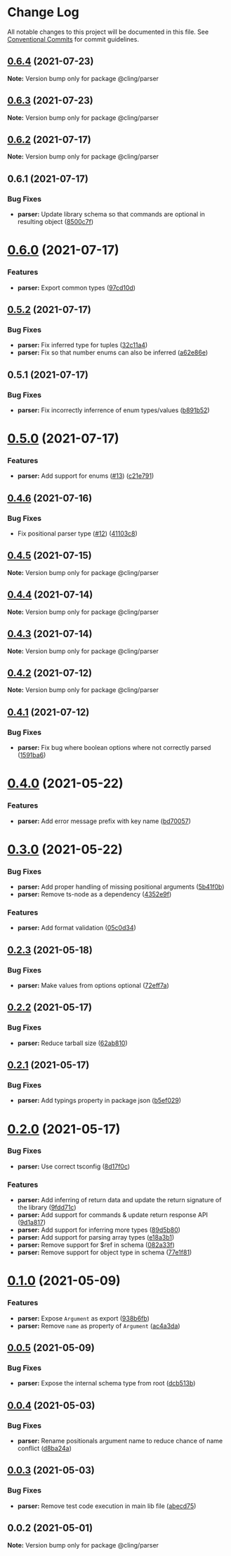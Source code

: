 # Change Log

All notable changes to this project will be documented in this file.
See [Conventional Commits](https://conventionalcommits.org) for commit guidelines.

## [0.6.4](https://github.com/simonlovesyou/cling/compare/@cling/parser@0.6.3...@cling/parser@0.6.4) (2021-07-23)

**Note:** Version bump only for package @cling/parser





## [0.6.3](https://github.com/simonlovesyou/cling/compare/@cling/parser@0.6.2...@cling/parser@0.6.3) (2021-07-23)

**Note:** Version bump only for package @cling/parser





## [0.6.2](https://github.com/simonlovesyou/cling/compare/@cling/parser@0.6.1...@cling/parser@0.6.2) (2021-07-17)

**Note:** Version bump only for package @cling/parser





## 0.6.1 (2021-07-17)


### Bug Fixes

* **parser:** Update library schema so that commands are optional in resulting object ([8500c7f](https://github.com/simonlovesyou/cling/commit/8500c7f040c19b9d4158d8c07bfb6be85512aea0))





# [0.6.0](https://github.com/simonlovesyou/cling/compare/@cling/parser@0.5.2...@cling/parser@0.6.0) (2021-07-17)


### Features

* **parser:** Export common types ([97cd10d](https://github.com/simonlovesyou/cling/commit/97cd10d4d43955324ee42c466e2749abe2af4bac))





## [0.5.2](https://github.com/simonlovesyou/cling/compare/@cling/parser@0.5.1...@cling/parser@0.5.2) (2021-07-17)


### Bug Fixes

* **parser:** Fix inferred type for tuples ([32c11a4](https://github.com/simonlovesyou/cling/commit/32c11a45b281c458c0cf78c78fdae6c12a92e44d))
* **parser:** Fix so that number enums can also be inferred ([a62e86e](https://github.com/simonlovesyou/cling/commit/a62e86ef818f969859451fb4680c61f8a9b0460c))





## 0.5.1 (2021-07-17)


### Bug Fixes

* **parser:** Fix incorrectly inferrence of enum types/values ([b891b52](https://github.com/simonlovesyou/cling/commit/b891b5272d2287476272ec42d4f902bc4f78e143))





# [0.5.0](https://github.com/simonlovesyou/cling/compare/@cling/parser@0.4.6...@cling/parser@0.5.0) (2021-07-17)


### Features

* **parser:** Add support for enums ([#13](https://github.com/simonlovesyou/cling/issues/13)) ([c21e791](https://github.com/simonlovesyou/cling/commit/c21e7915f75a0ce084b38fd8f3d2c4dcd0e2e380))





## [0.4.6](https://github.com/simonlovesyou/cling/compare/@cling/parser@0.4.5...@cling/parser@0.4.6) (2021-07-16)


### Bug Fixes

* Fix positional parser type ([#12](https://github.com/simonlovesyou/cling/issues/12)) ([41103c8](https://github.com/simonlovesyou/cling/commit/41103c812b63bf2bec3c7e45adcce8a1cbe6b737))





## [0.4.5](https://github.com/simonlovesyou/cling/compare/@cling/parser@0.4.2...@cling/parser@0.4.5) (2021-07-15)

**Note:** Version bump only for package @cling/parser





## [0.4.4](https://github.com/simonlovesyou/cling/compare/@cling/parser@0.4.2...@cling/parser@0.4.4) (2021-07-14)

**Note:** Version bump only for package @cling/parser





## [0.4.3](https://github.com/simonlovesyou/cling/compare/@cling/parser@0.4.2...@cling/parser@0.4.3) (2021-07-14)

**Note:** Version bump only for package @cling/parser





## [0.4.2](https://github.com/simonlovesyou/cling/compare/@cling/parser@0.4.1...@cling/parser@0.4.2) (2021-07-12)

**Note:** Version bump only for package @cling/parser





## [0.4.1](https://github.com/simonlovesyou/cling/compare/@cling/parser@0.4.0...@cling/parser@0.4.1) (2021-07-12)


### Bug Fixes

* **parser:** Fix bug where boolean options where not correctly parsed ([1591ba6](https://github.com/simonlovesyou/cling/commit/1591ba614f23f37bd9698f1df0e08380b8998825))





# [0.4.0](https://github.com/simonlovesyou/cling/compare/@cling/parser@0.3.0...@cling/parser@0.4.0) (2021-05-22)


### Features

* **parser:** Add error message prefix with key name ([bd70057](https://github.com/simonlovesyou/cling/commit/bd700573dc3fa62388235384fa34e67cd90e1cd6))





# [0.3.0](https://github.com/simonlovesyou/cling/compare/@cling/parser@0.2.3...@cling/parser@0.3.0) (2021-05-22)


### Bug Fixes

* **parser:** Add proper handling of missing positional arguments ([5b41f0b](https://github.com/simonlovesyou/cling/commit/5b41f0b3677327dfebdb1e619255748bd196ae1b))
* **parser:** Remove ts-node as a dependency ([4352e9f](https://github.com/simonlovesyou/cling/commit/4352e9ffef133f71a0c436058574316c8ad04bd0))


### Features

* **parser:** Add format validation ([05c0d34](https://github.com/simonlovesyou/cling/commit/05c0d34ef4dbef78176ad357d50eb22a4d4fa013))





## [0.2.3](https://github.com/simonlovesyou/cling/compare/@cling/parser@0.2.2...@cling/parser@0.2.3) (2021-05-18)


### Bug Fixes

* **parser:** Make values from options optional ([72eff7a](https://github.com/simonlovesyou/cling/commit/72eff7a566e94539909383575ac5802bf8f839f2))





## [0.2.2](https://github.com/simonlovesyou/cling/compare/@cling/parser@0.2.1...@cling/parser@0.2.2) (2021-05-17)


### Bug Fixes

* **parser:** Reduce tarball size ([62ab810](https://github.com/simonlovesyou/cling/commit/62ab8108cf420659ea2d89be554ee739e5baf949))





## [0.2.1](https://github.com/simonlovesyou/cling/compare/@cling/parser@0.2.0...@cling/parser@0.2.1) (2021-05-17)


### Bug Fixes

* **parser:** Add typings property in package json ([b5ef029](https://github.com/simonlovesyou/cling/commit/b5ef029a146b0ac9778dc97ca7b7f9e43f9ab4a5))





# [0.2.0](https://github.com/simonlovesyou/cling/compare/@cling/parser@0.1.0...@cling/parser@0.2.0) (2021-05-17)


### Bug Fixes

* **parser:** Use correct tsconfig ([8d17f0c](https://github.com/simonlovesyou/cling/commit/8d17f0cea50aeb88759ba497fd28338717c08086))


### Features

* **parser:** Add inferring of return data and update the return signature of the library ([9fdd71c](https://github.com/simonlovesyou/cling/commit/9fdd71cebba2bfef448507c99623a5a5d8cc37cc))
* **parser:** Add support for commands & update return response API ([9d1a817](https://github.com/simonlovesyou/cling/commit/9d1a817fbbade1b867c30b100ca99ec44fcca6b0))
* **parser:** Add support for inferring more types ([89d5b80](https://github.com/simonlovesyou/cling/commit/89d5b80f041056e60ca7df0f37cee7814b85906b))
* **parser:** Add support for parsing array types ([e18a3b1](https://github.com/simonlovesyou/cling/commit/e18a3b110d8b30a71a5d20bacd28dd00f1fc91c3))
* **parser:** Remove support for $ref in schema ([082a33f](https://github.com/simonlovesyou/cling/commit/082a33f6815cfaa66a2c31732921f4c23e3babdc))
* **parser:** Remove support for object type in schema ([77e1f81](https://github.com/simonlovesyou/cling/commit/77e1f819981f1758ecd21f504b4b193bc1334286))





# [0.1.0](https://github.com/simonlovesyou/cling/compare/@cling/parser@0.0.5...@cling/parser@0.1.0) (2021-05-09)


### Features

* **parser:** Expose `Argument` as export ([938b6fb](https://github.com/simonlovesyou/cling/commit/938b6fbb4dd597d75e50b691d8c1fca9924881a6))
* **parser:** Remove `name` as property of `Argument` ([ac4a3da](https://github.com/simonlovesyou/cling/commit/ac4a3da523eb1d579de518f011ebdb0572f69348))





## [0.0.5](https://github.com/simonlovesyou/cling/compare/@cling/parser@0.0.4...@cling/parser@0.0.5) (2021-05-09)


### Bug Fixes

* **parser:** Expose the internal schema type from root ([dcb513b](https://github.com/simonlovesyou/cling/commit/dcb513b1461082b69f0b1440e83687135d819c04))





## [0.0.4](https://github.com/simonlovesyou/cling/compare/@cling/parser@0.0.3...@cling/parser@0.0.4) (2021-05-03)


### Bug Fixes

* **parser:** Rename positionals argument name to reduce chance of name conflict ([d8ba24a](https://github.com/simonlovesyou/cling/commit/d8ba24ae121ef23823275f98ea1bfa1a374e28b0))





## [0.0.3](https://github.com/simonlovesyou/cling/compare/@cling/parser@0.0.2...@cling/parser@0.0.3) (2021-05-03)


### Bug Fixes

* **parser:** Remove test code execution in main lib file ([abecd75](https://github.com/simonlovesyou/cling/commit/abecd75af1f7cfda78b43265b3ac075cdb397fa2))





## 0.0.2 (2021-05-01)

**Note:** Version bump only for package @cling/parser
